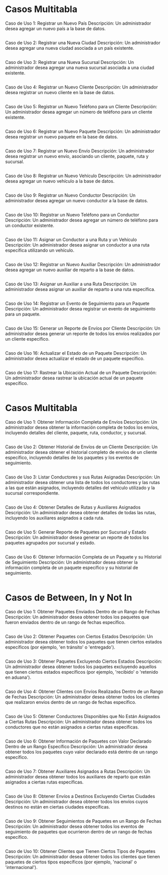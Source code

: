 
# Casos Multitabla

Caso de Uso 1: Registrar un Nuevo País
Descripción: Un administrador desea agregar un nuevo país a la base de datos.
```javascript
```

Caso de Uso 2: Registrar una Nueva Ciudad
Descripción: Un administrador desea agregar una nueva ciudad asociada a un país existente.
```javascript
```

Caso de Uso 3: Registrar una Nueva Sucursal
Descripción: Un administrador desea agregar una nueva sucursal asociada a una ciudad existente.
```javascript
```

Caso de Uso 4: Registrar un Nuevo Cliente
Descripción: Un administrador desea registrar un nuevo cliente en la base de datos.
```javascript
```

Caso de Uso 5: Registrar un Nuevo Teléfono para un Cliente
Descripción: Un administrador desea agregar un número de teléfono para un cliente existente.
```javascript
```

Caso de Uso 6: Registrar un Nuevo Paquete
Descripción: Un administrador desea registrar un nuevo paquete en la base de datos.
```javascript
```

Caso de Uso 7: Registrar un Nuevo Envío
Descripción: Un administrador desea registrar un nuevo envío, asociando un cliente, paquete, ruta y sucursal.
```javascript
```

Caso de Uso 8: Registrar un Nuevo Vehículo
Descripción: Un administrador desea agregar un nuevo vehículo a la base de datos.
```javascript
```

Caso de Uso 9: Registrar un Nuevo Conductor
Descripción: Un administrador desea agregar un nuevo conductor a la base de datos.
```javascript
```

Caso de Uso 10: Registrar un Nuevo Teléfono para un Conductor
Descripción: Un administrador desea agregar un número de teléfono para un conductor existente.
```javascript
```

Caso de Uso 11: Asignar un Conductor a una Ruta y un Vehículo
Descripción: Un administrador desea asignar un conductor a una ruta específica utilizando un vehículo.
```javascript
```

Caso de Uso 12: Registrar un Nuevo Auxiliar
Descripción: Un administrador desea agregar un nuevo auxiliar de reparto a la base de datos.
```javascript
```

Caso de Uso 13: Asignar un Auxiliar a una Ruta
Descripción: Un administrador desea asignar un auxiliar de reparto a una ruta específica.
```javascript
```

Caso de Uso 14: Registrar un Evento de Seguimiento para un Paquete
Descripción: Un administrador desea registrar un evento de seguimiento para un paquete.
```javascript
```

Caso de Uso 15: Generar un Reporte de Envíos por Cliente
Descripción: Un administrador desea generar un reporte de todos los envíos realizados por un cliente específico.
```javascript
```

Caso de Uso 16: Actualizar el Estado de un Paquete
Descripción: Un administrador desea actualizar el estado de un paquete específico.
```javascript
```

Caso de Uso 17: Rastrear la Ubicación Actual de un Paquete
Descripción: Un administrador desea rastrear la ubicación actual de un paquete específico.
```javascript
```

# Casos Multitabla

Caso de Uso 1: Obtener Información Completa de Envíos
Descripción: Un administrador desea obtener la información completa de todos los envíos, incluyendo detalles del cliente, paquete, ruta, conductor, y sucursal.
```javascript
```

Caso de Uso 2: Obtener Historial de Envíos de un Cliente
Descripción: Un administrador desea obtener el historial completo de envíos de un cliente específico, incluyendo detalles de los paquetes y los eventos de seguimiento.
```javascript
```

Caso de Uso 3: Listar Conductores y sus Rutas Asignadas
Descripción: Un administrador desea obtener una lista de todos los conductores y las rutas a las que están asignados, incluyendo detalles del vehículo utilizado y la sucursal correspondiente.
```javascript
```

Caso de Uso 4: Obtener Detalles de Rutas y Auxiliares Asignados
Descripción: Un administrador desea obtener detalles de todas las rutas, incluyendo los auxiliares asignados a cada ruta.
```javascript
```

Caso de Uso 5: Generar Reporte de Paquetes por Sucursal y Estado
Descripción: Un administrador desea generar un reporte de todos los paquetes agrupados por sucursal y estado.
```javascript
```

Caso de Uso 6: Obtener Información Completa de un Paquete y su Historial de Seguimiento
Descripción: Un administrador desea obtener la información completa de un paquete específico y su historial de seguimiento.
```javascript
```

# Casos de Between, In y Not In

Caso de Uso 1: Obtener Paquetes Enviados Dentro de un Rango de Fechas
Descripción: Un administrador desea obtener todos los paquetes que fueron enviados dentro de un rango de fechas específico.
```javascript
```

Caso de Uso 2: Obtener Paquetes con Ciertos Estados
Descripción: Un administrador desea obtener todos los paquetes que tienen ciertos estados específicos (por ejemplo, 'en tránsito' o 'entregado').
```javascript
```

Caso de Uso 3: Obtener Paquetes Excluyendo Ciertos Estados
Descripción: Un administrador desea obtener todos los paquetes excluyendo aquellos que tienen ciertos estados específicos (por ejemplo, 'recibido' o 'retenido en aduana').
```javascript
```

Caso de Uso 4: Obtener Clientes con Envíos Realizados Dentro de un Rango de Fechas
Descripción: Un administrador desea obtener todos los clientes que realizaron envíos dentro de un rango de fechas específico.
```javascript
```

Caso de Uso 5: Obtener Conductores Disponibles que No Están Asignados a Ciertas Rutas
Descripción: Un administrador desea obtener todos los conductores que no están asignados a ciertas rutas específicas.
```javascript
```

Caso de Uso 6: Obtener Información de Paquetes con Valor Declarado Dentro de un Rango Específico
Descripción: Un administrador desea obtener todos los paquetes cuyo valor declarado está dentro de un rango específico.
```javascript
```

Caso de Uso 7: Obtener Auxiliares Asignados a Rutas 
Descripción: Un administrador desea obtener todos los auxiliares de reparto que están asignados a ciertas rutas específicas.
```javascript
```

Caso de Uso 8: Obtener Envíos a Destinos Excluyendo Ciertas Ciudades
Descripción: Un administrador desea obtener todos los envíos cuyos destinos no están en ciertas ciudades específicas.
```javascript
```

Caso de Uso 9: Obtener Seguimientos de Paquetes en un Rango de Fechas
Descripción: Un administrador desea obtener todos los eventos de seguimiento de paquetes que ocurrieron dentro de un rango de fechas específico.
```javascript
```

Caso de Uso 10: Obtener Clientes que Tienen Ciertos Tipos de Paquetes
Descripción: Un administrador desea obtener todos los clientes que tienen paquetes de ciertos tipos específicos (por ejemplo, 'nacional' o 'internacional').
```javascript
```